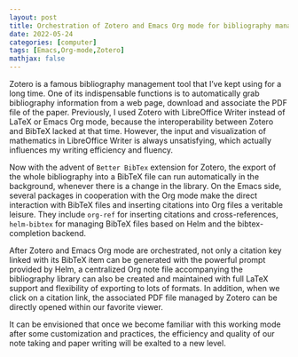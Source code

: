 ```yaml
---
layout: post
title: Orchestration of Zotero and Emacs Org mode for bibliography management
date: 2022-05-24
categories: [computer]
tags: [Emacs,Org-mode,Zotero]
mathjax: false
---
```


Zotero is a famous bibliography management tool that I&rsquo;ve kept using for a long time. One of its indispensable functions is to automatically grab bibliography information from a web page, download and associate the PDF file of the paper. Previously, I used Zotero with LibreOffice Writer instead of LaTeX or Emacs Org mode, because the interoperability between Zotero and BibTeX lacked at that time. However, the input and visualization of mathematics in LibreOffice Writer is always unsatisfying, which actually influences my writing efficiency and fluency.

Now with the advent of `Better BibTex` extension for Zotero, the export of the whole bibliography into a BibTeX file can run automatically in the background, whenever there is a change in the library. On the Emacs side, several packages in cooperation with the Org mode make the direct interaction with BibTeX files and inserting citations into Org files a veritable leisure. They include `org-ref` for inserting citations and cross-references, `helm-bibtex` for managing BibTeX files based on Helm and the bibtex-completion backend.

After Zotero and Emacs Org mode are orchestrated, not only a citation key linked with its BibTeX item can be generated with the powerful prompt provided by Helm, a centralized Org note file accompanying the bibliography library can also be created and maintained with full LaTeX support and flexibility of exporting to lots of formats. In addition, when we click on a citation link, the associated PDF file managed by Zotero can be directly opened within our favorite viewer.

It can be envisioned that once we become familiar with this working mode after some customization and practices, the efficiency and quality of our note taking and paper writing will be exalted to a new level.
